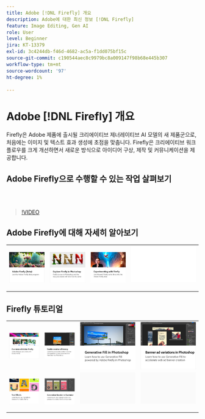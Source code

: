 ```yaml
---
title: Adobe [!DNL Firefly] 개요
description: Adobe에 대한 최신 정보 [!DNL Firefly]
feature: Image Editing, Gen AI
role: User
level: Beginner
jira: KT-13379
exl-id: 3c4244db-f46d-4682-ac5a-f1dd075bf15c
source-git-commit: c190544aec8c9979bc8a009147f98b68e445b307
workflow-type: tm+mt
source-wordcount: '97'
ht-degree: 1%

---
```


# Adobe [!DNL Firefly] 개요

Firefly은 Adobe 제품에 출시될 크리에이티브 제너레이티브 AI 모델의 새 제품군으로, 처음에는 이미지 및 텍스트 효과 생성에 초점을 맞춥니다. Firefly은 크리에이티브 워크플로우를 크게 개선하면서 새로운 방식으로 아이디어 구상, 제작 및 커뮤니케이션을 제공합니다.

## Adobe Firefly으로 수행할 수 있는 작업 살펴보기

<br> 

>[!VIDEO](https://video.tv.adobe.com/v/3416970t1?quality=12&learn=on&hidetitle=true)

## Adobe Firefly에 대해 자세히 알아보기

<table style="table-layout:fixed">
<tr>
   <td>
      <a href="https://firefly.adobe.com/" target="_blank">
         <img alt="Adobe Firefly (Beta)" src="assets/firefly-beta.png" />
      </a>
  </td>
  <td>
      <a href="https://www.adobe.com/sensei/generative-ai/firefly.html" target="_blank">
         <img alt="Photoshop에서 Firefly 살펴보기" src="assets/firefly-photoshop.png" />
      </a>
  </td>
  <td>
      <a href="webinar-experimenting.md">
         <img alt="Adobe Firefly 실험" src="assets/webinar-experimenting.png" />
      </a>
  </td>
  <td>
    <img alt="스페이서" src="../assets/Whitespacer.png" />
    <div>
    <br>
  </td>
</tr>
</table>

## Firefly 튜토리얼

<table style="table-layout:fixed">
<tr>
   <td>
      <a href="overview-of-firefly.md">
         <img alt="Adobe Firefly 개요" src="assets/firefly-overview.png" />
      </a>
   </td>
   <td>
      <a href="enable-creative-efficiency.md">
         <img alt="크리에이티브 효율성 활성화" src="assets/enable-creative-efficiency.png" />
      </a>
   </td>
   <td>
      <a href="generative-fill.md">
         <img alt="Photoshop의 생성형 채우기" src="assets/generative-fill.png" />
      </a>
   </td>
  <td>
      <a href="web-banner-ad.md">
         <img alt="Photoshop의 배너 광고 변형" src="assets/banner-ad-variations.png" />
      </a>
  </td>
</tr>
<tr>
<td>
      <a href="text-effects.md">
         <img alt="텍스트 효과" src="assets/text-effects.png" />
      </a>
  </td>
<td>
      <a href="generative-recolor.md">
         <img alt="Illustrator의 생성형 색상 변경" src="assets/firefly-recolor.png" />
      </a>
  </td>
  <td>
    <img alt="스페이서" src="../assets/Gray_thumbnail.png" />
    <div>
    <br>
  </td>
  <td>
    <img alt="스페이서" src="../assets/Gray_thumbnail.png" />
    <div>
    <br>
  </td>
</tr>
</table>
